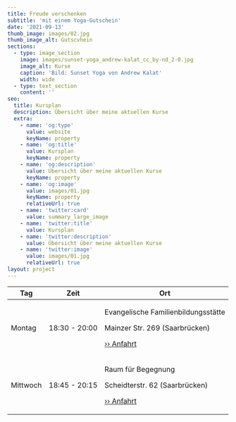 ```yaml
---
title: Freude verschenken
subtitle: 'mit einem Yoga-Gutschein'
date: '2021-09-13'
thumb_image: images/02.jpg
thumb_image_alt: Gutscvhein
sections:
  - type: image_section
    image: images/sunset-yoga_andrew-kalat_cc_by-nd_2-0.jpg
    image_alt: Kurse
    caption: 'Bild: Sunset Yoga von Andrew Kalat'
    width: wide
  - type: text_section
    content: ''
seo:
  title: Kursplan
  description: Übersicht über meine aktuellen Kurse
  extra:
    - name: 'og:type'
      value: website
      keyName: property
    - name: 'og:title'
      value: Kursplan
      keyName: property
    - name: 'og:description'
      value: Übersicht über meine aktuellen Kurse
      keyName: property
    - name: 'og:image'
      value: images/01.jpg
      keyName: property
      relativeUrl: true
    - name: 'twitter:card'
      value: summary_large_image
    - name: 'twitter:title'
      value: Kursplan
    - name: 'twitter:description'
      value: Übersicht über meine aktuellen Kurse
    - name: 'twitter:image'
      value: images/01.jpg
      relativeUrl: true
layout: project
---
```

<div class="responsive-table">
  <table>
    <thead>
      <tr>
        <th>Tag</th>
        <th>Zeit</th>
        <th>Ort</th>
      </tr>
    </thead>
    <tbody>
      <tr>
        <td>Montag</td>
        <td>18:30 - 20:00</td>
        <td><p>Evangelische Familienbildungsstätte</p><p>Mainzer Str. 269 (Saarbrücken)</p><p><a href="https://goo.gl/maps/83xotMyjPzG2" target="_blank">›› Anfahrt</a></p></td>
      </tr>
      <tr>
        <td>Mittwoch</td>
        <td>18:45 - 20:15</td>
        <td><p>Raum für Begegnung</p><p>Scheidterstr. 62 (Saarbrücken)</p><p><a href="https://goo.gl/maps/duq43J3zudk" target="_blank">›› Anfahrt</a></p></td>
      </tr>
    </tbody>
    <tfoot>
    </tfoot>
  </table>
</div>
